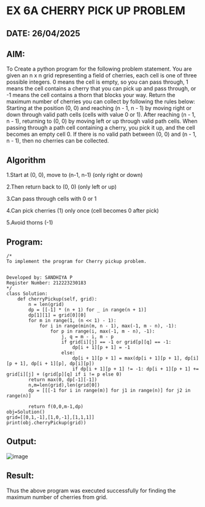 # EX 6A CHERRY PICK UP PROBLEM
## DATE: 26/04/2025
## AIM:
To Create a python program for the following problem statement.
You are given an n x n grid representing a field of cherries, each cell is one of three possible integers.
0	means the cell is empty, so you can pass through,
1	means the cell contains a cherry that you can pick up and pass through, or
-1 means the cell contains a thorn that blocks your way.
Return the maximum number of cherries you can collect by following the rules below:
Starting at the position (0, 0) and reaching (n - 1, n - 1) by moving right or down through valid path cells (cells with value 0 or 1).
After reaching (n - 1, n - 1), returning to (0, 0) by moving left or up through valid path cells.
When passing through a path cell containing a cherry, you pick it up, and the cell becomes an empty cell 0. If there is no valid path between (0, 0) and (n - 1, n - 1), then no cherries can be collected.



## Algorithm
1.Start at (0, 0), move to (n-1, n-1) (only right or down)

2.Then return back to (0, 0) (only left or up)

3.Can pass through cells with 0 or 1

4.Can pick cherries (1) only once (cell becomes 0 after pick)

5.Avoid thorns (-1) 
  

## Program:
```
/*
To implement the program for Cherry pickup problem.


Developed by: SANDHIYA P
Register Number: 212223230183
*/
class Solution:
    def cherryPickup(self, grid):
        n = len(grid)
        dp = [[-1] * (n + 1) for _ in range(n + 1)]
        dp[1][1] = grid[0][0]
        for m in range(1, (n << 1) - 1):
            for i in range(min(m, n - 1), max(-1, m - n), -1):
                for p in range(i, max(-1, m - n), -1):
                    j, q = m - i, m - p
                    if grid[i][j] == -1 or grid[p][q] == -1:
                        dp[i + 1][p + 1] = -1
                    else:
                        dp[i + 1][p + 1] = max(dp[i + 1][p + 1], dp[i][p + 1], dp[i + 1][p], dp[i][p])
                        if dp[i + 1][p + 1] != -1: dp[i + 1][p + 1] += grid[i][j] + (grid[p][q] if i != p else 0)
        return max(0, dp[-1][-1])
        n,m=len(grid),len(grid[0])
        dp = [[[-1 for i in range(m)] for j1 in range(n)] for j2 in range(n)]

        return f(0,0,m-1,dp)
obj=Solution()
grid=[[0,1,-1],[1,0,-1],[1,1,1]]        
print(obj.cherryPickup(grid))
```

## Output:

![image](https://github.com/user-attachments/assets/47ab9b03-0590-4e26-ae19-cc7ddfaf617b)


## Result:
Thus the above program was executed successfully for finding the maximum number of cherries from grid.
